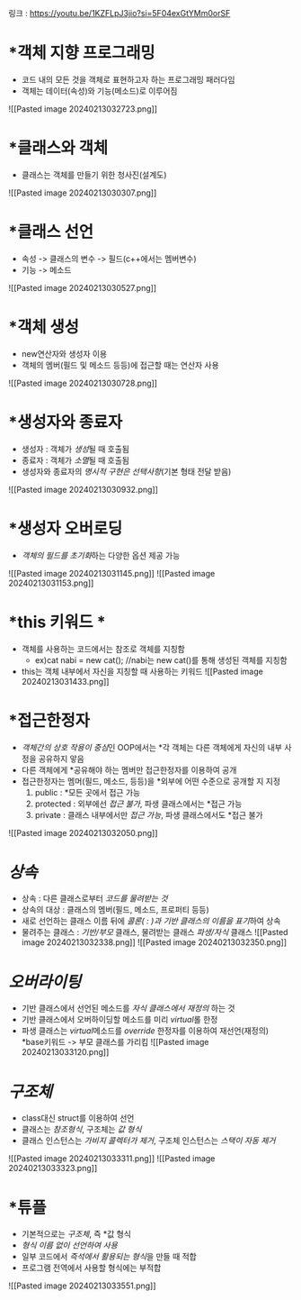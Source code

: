 링크 : https://youtu.be/1KZFLpJ3jio?si=5F04exGtYMm0orSF


# *객체 지향 프로그래밍
- 코드 내의 모든 것을 객체로 표현하고자 하는 프로그래밍 패러다임
- 객체는 데이터(속성)와 기능(메소드)로 이루어짐

![[Pasted image 20240213032723.png]]


# *클래스와 객체
- 클래스는 객체를 만들기 위한 청사진(설계도)

![[Pasted image 20240213030307.png]]


# *클래스 선언
- 속성 -> 클래스의 변수 -> 필드(c++에서는 멤버변수)
- 기능 -> 메소드

![[Pasted image 20240213030527.png]]


# *객체 생성
- new연산자와 생성자 이용
- 객체의 멤버(필드 및 메소드 등등)에 접근할 때는 연산자 사용

![[Pasted image 20240213030728.png]]


# *생성자와 종료자
- 생성자 : 객체가 *생성*될 때 호출됨
- 종료자 : 객체가 *소멸*될 때 호출됨
- 생성자와 종료자의 *명시적 구현은 선택사항*(기본 형태 전달 받음)

![[Pasted image 20240213030932.png]]


# *생성자 오버로딩
- *객체의 필드를 초기화*하는 다양한 옵션 제공 가능

![[Pasted image 20240213031145.png]]
![[Pasted image 20240213031153.png]]


# *this 키워드 *
- 객체를 사용하는 코드에서는 참조로 객체를 지칭함
	- ex)cat nabi = new cat(); //nabi는 new cat()를 통해 생성된 객체를 지칭함
- this는 객체 내부에서 자신을 지칭할 때 사용하는 키워드
![[Pasted image 20240213031433.png]]


# *접근한정자
- *객체간의 상호 작용이 중심*인 OOP에서는 *각 객체는 다른 객체에게 자신의 내부 사정을 공유하지 앟음
- 다른 객체에게 *공유해야 하는 멤버만 접근한정자를 이용하여 공개
- 접근한정자는 멤머(필드, 메소드, 등등)을 *외부에 어떤 수준으로 공개할 지 지정
	1. public : *모든 곳에서 접근 가능
	2. protected : 외부에선 *접근 불가*, 파생 클래스에서는 *접근 가능
	3. private : 클래스 내부에서만 *접근 가능*, 파생 클래스에서도 *접근 불가

![[Pasted image 20240213032050.png]]


# *상속*
- 상속 : 다른 클래스로부터 *코드를 물려받는 것*
- 상속의 대상 : 클래스의 멤버(필드, 메소드, 프로퍼티 등등)
- 새로 선언하는 클래스 이름 뒤에 *콜론( : )과 기반 클래스의 이름을 표기*하여 상속
- 물려주는 클래스 : *기반/부모* 클래스, 물려받는 클래스 *파생/자식* 클래스
![[Pasted image 20240213032338.png]]
![[Pasted image 20240213032350.png]]


# *오버라이팅*
- 기반 클래스에서 선언된 메소드를 *자식 클래스에서 재정의* 하는 것
- 기반 클래스에서 오버하이딩할 메소드를 미리 *virtual*롤 한정
- 파생 클래스는 *virtual*메소드를 *override* 한정자를 이용하여 재선언(재정의)
*base키워드 -> 부모 클래스를 가리킴
![[Pasted image 20240213033120.png]]


# *구조체*
- class대신 struct를 이용하여 선언
- 클래스는 *참조형식*, 구조체는 *값 형식*
- 클래스 인스턴스는 *가비지 콜렉터가 제거*, 구조체 인스턴스는 *스택이 자동 제거*

![[Pasted image 20240213033311.png]]
![[Pasted image 20240213033323.png]]


# *튜플
- 기본적으로는 *구조체*, 즉 *값 형식
- *형식 이름 없이 선언하여 사용*
- 일부 코드에서 *즉석에서 활용되는 형식*을 만들 때 적합
- 프로그램 전역에서 사용할 형식에는 부적합

![[Pasted image 20240213033551.png]]


